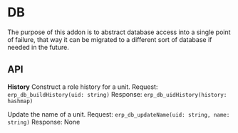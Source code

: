 # DB

The purpose of this addon is to abstract database access into a single point of failure, that way it can be migrated to a different sort of database if needed in the future.

## API

**History**
Construct a role history for a unit.
Request: `erp_db_buildHistory(uid: string)`
Response: `erp_db_uidHistory(history: hashmap)`

Update the name of a unit.
Request: `erp_db_updateName(uid: string, name: string)`
Response: None
